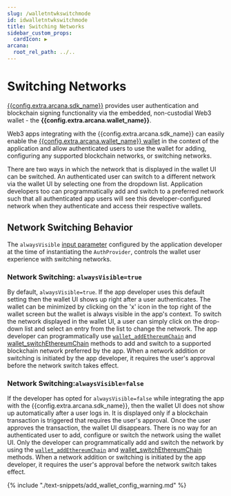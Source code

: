 ```yaml
---
slug: /walletntwkswitchmode
id: idwalletntwkswitchmode
title: Switching Networks
sidebar_custom_props:
  cardIcon: ▶️
arcana:
  root_rel_path: ../..
---
```


# Switching Networks

[{{config.extra.arcana.sdk_name}}]({{page.meta.arcana.root_rel_path}}/concepts/authsdk.md) provides user authentication and blockchain signing functionality via the embedded, non-custodial Web3 wallet - the **{{config.extra.arcana.wallet_name}}**. 

Web3 apps integrating with the {{config.extra.arcana.sdk_name}} can easily enable the [{{config.extra.arcana.wallet_name}} wallet]({{page.meta.arcana.root_rel_path}}/concepts/anwallet/index.md) in the context of the application and allow authenticated users to use the wallet for adding, configuring any supported blockchain networks, or switching networks.

There are two ways in which the network that is displayed in the wallet UI can be switched. An authenticated user can switch to a different network via the wallet UI by selecting one from the dropdown list. Application developers too can programmatically add and switch to a preferred network such that all authenticated app users will see this developer-configured network when they authenticate and access their respective wallets.

## Network Switching Behavior

The `alwaysVisible` [input parameter](https://authsdk-ref-guide.netlify.app/interfaces/constructorparams) configured by the application developer at the time of instantiating the `AuthProvider`, controls the wallet user experience with switching networks.


### Network Switching: `alwaysVisible=true`

By default, `alwaysVisible=true`. If the app developer uses this default setting then the wallet UI shows up right after a user authenticates. The wallet can be minimized by clicking on the 'x' icon in the top right of the wallet screen but the wallet is always visible in the app's context. To switch the network displayed in the wallet UI, a user can simply click on the drop-down list and select an entry from the list to change the network. The app developer can programmatically use [`wallet_addEthereumChain`]({{page.meta.arcana.root_rel_path}}/walletsdk/wallet_usage.md#switching-chains) and [wallet_switchEthereumChain]({{page.meta.arcana.root_rel_path}}/walletsdk/wallet_usage.md#switching-chains) methods to add and switch to a supported blockchain network preferred by the app. When a network addition or switching is initiated by the app developer, it requires the user's approval before the network switch takes effect.

### Network Switching:`alwaysVisible=false`

If the developer has opted for `alwaysVisible=false` while integrating the app with the {{config.extra.arcana.sdk_name}}, then the wallet UI does not show up automatically after a user logs in. It is displayed only if a blockchain transaction is triggered that requires the user's approval. Once the user approves the transaction, the wallet UI disappears. There is no way for an authenticated user to add, configure or switch the network using the wallet UI. Only the developer can programmatically add and switch the network by using the [`wallet_addEthereumChain`]({{page.meta.arcana.root_rel_path}}/walletsdk/wallet_usage.md#switching-chains) and [wallet_switchEthereumChain]({{page.meta.arcana.root_rel_path}}/walletsdk/wallet_usage.md#switching-chains) methods. When a network addition or switching is initiated by the app developer, it requires the user's approval before the network switch takes effect.

{% include "./text-snippets/add_wallet_config_warning.md" %}
